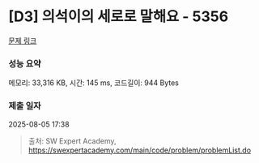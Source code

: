 # [D3] 의석이의 세로로 말해요 - 5356 

[문제 링크](https://swexpertacademy.com/main/code/problem/problemDetail.do?contestProbId=AWVWgkP6sQ0DFAUO) 

### 성능 요약

메모리: 33,316 KB, 시간: 145 ms, 코드길이: 944 Bytes

### 제출 일자

2025-08-05 17:38



> 출처: SW Expert Academy, https://swexpertacademy.com/main/code/problem/problemList.do